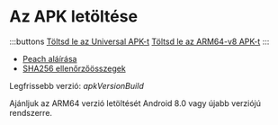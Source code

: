 # Az APK letöltése

:::buttons
[Töltsd le az Universal APK-t]($apkUniversalUrl$)
[Töltsd le az ARM64-v8 APK-t]($apkArm64v8Url$)
:::

- [Peach aláírása]($apkSignaturesUrl$)
- [SHA256 ellenőrzőösszegek]($apkChecksumsUrl$)

Legfrissebb verzió: $apkVersionBuild$

Ajánljuk az ARM64 verzió letöltését Android 8.0 vagy újabb verziójú rendszerre.
